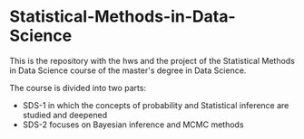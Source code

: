 # Statistical-Methods-in-Data-Science

This is the repository with the hws and the project of the Statistical Methods in Data Science course of the master's degree in Data Science. 

The course is divided into two parts:
 * SDS-1 in which the concepts of probability and Statistical inference are studied and deepened
 * SDS-2 focuses on Bayesian inference and MCMC methods

